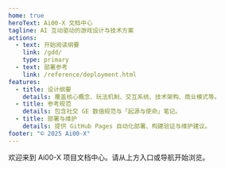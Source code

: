 ```yaml
---
home: true
heroText: Ai00-X 文档中心
tagline: AI 互动驱动的游戏设计与技术方案
actions:
  - text: 开始阅读纲要
    link: /gdd/
    type: primary
  - text: 部署参考
    link: /reference/deployment.html
features:
  - title: 设计纲要
    details: 覆盖核心概念、玩法机制、交互系统、技术架构、商业模式等。
  - title: 参考规范
    details: 包含社交 GE 数值规范与「起源与使命」笔记。
  - title: 部署与维护
    details: 提供 GitHub Pages 自动化部署、构建验证与维护建议。
footer: "© 2025 Ai00-X"
---
```


欢迎来到 Ai00-X 项目文档中心。请从上方入口或导航开始浏览。
